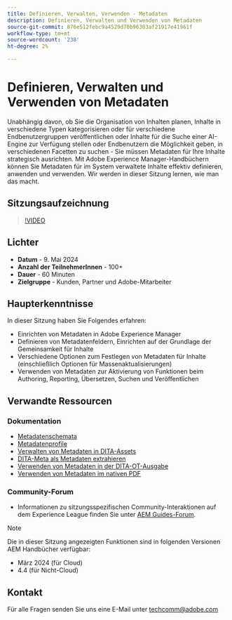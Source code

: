 ```yaml
---
title: Definieren, Verwalten, Verwenden - Metadaten
description: Definieren, Verwalten und Verwenden von Metadaten
source-git-commit: 876e512febc9a4529d70b96303af21917e41961f
workflow-type: tm+mt
source-wordcount: '238'
ht-degree: 2%

---
```



# Definieren, Verwalten und Verwenden von Metadaten

Unabhängig davon, ob Sie die Organisation von Inhalten planen, Inhalte in verschiedene Typen kategorisieren oder für verschiedene Endbenutzergruppen veröffentlichen oder Inhalte für die Suche einer AI-Engine zur Verfügung stellen oder Endbenutzern die Möglichkeit geben, in verschiedenen Facetten zu suchen - Sie müssen Metadaten für Ihre Inhalte strategisch ausrichten.
Mit Adobe Experience Manager-Handbüchern können Sie Metadaten für im System verwaltete Inhalte effektiv definieren, anwenden und verwenden. Wir werden in dieser Sitzung lernen, wie man das macht.


## Sitzungsaufzeichnung

>[!VIDEO](https://video.tv.adobe.com/v/3429088/asset-metadata-guides-metadata-aem-guides?quality=12&learn=on)


## Lichter

- **Datum** - 9. Mai 2024
- **Anzahl der TeilnehmerInnen** - 100+
- **Dauer** - 60 Minuten
- **Zielgruppe** - Kunden, Partner und Adobe-Mitarbeiter

## Haupterkenntnisse

In dieser Sitzung haben Sie Folgendes erfahren:
- Einrichten von Metadaten in Adobe Experience Manager
- Definieren von Metadatenfeldern, Einrichten auf der Grundlage der Gemeinsamkeit für Inhalte
- Verschiedene Optionen zum Festlegen von Metadaten für Inhalte (einschließlich Optionen für Massenaktualisierungen)
- Verwenden von Metadaten zur Aktivierung von Funktionen beim Authoring, Reporting, Übersetzen, Suchen und Veröffentlichen


## Verwandte Ressourcen

### Dokumentation

- [Metadatenschemata](https://experienceleague.adobe.com/en/docs/experience-manager-cloud-service/content/assets/manage/metadata-schemas)
- [Metadatenprofile](https://experienceleague.adobe.com/en/docs/experience-manager-cloud-service/content/assets/manage/metadata-profiles)
- [Verwalten von Metadaten in DITA-Assets](https://experienceleague.adobe.com/en/docs/experience-manager-guides/using/knowledge-base/kb-articles/authoring/reports/manage-metadata)
- [DITA-Meta als Metadaten extrahieren](https://experienceleague.adobe.com/en/docs/experience-manager-guides/using/install-guide/cs-ig/aem-asset-search-cs/conf-dita-search#id192SF0G10YK)
- [Verwenden von Metadaten in der DITA-OT-Ausgabe](https://experienceleague.adobe.com/en/docs/experience-manager-guides/using/install-guide/on-prem-ig/output-gen-config/conf-output-generation#id191LF0U0TY4)
- [Verwenden von Metadaten im nativen PDF](https://experienceleague.adobe.com/en/docs/experience-manager-guides/using/user-guide/output-gen/web-editor/native-pdf-web-editor#native-pdf-publishing)


### Community-Forum

- Informationen zu sitzungsspezifischen Community-Interaktionen auf dem Experience League finden Sie unter  [AEM Guides-Forum](https://experienceleaguecommunities.adobe.com/t5/experience-manager-guides/bd-p/xml-documentation-discussions).


>[!NOTE]
>
> Die in dieser Sitzung angezeigten Funktionen sind in folgenden Versionen AEM Handbücher verfügbar:
> - März 2024 (für Cloud)
> - 4.4 (für Nicht-Cloud)



## Kontakt

Für alle Fragen senden Sie uns eine E-Mail unter <techcomm@adobe.com>
